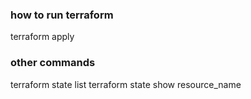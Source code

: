 ### how to run terraform
terraform apply

### other commands
terraform state list
terraform state show resource_name